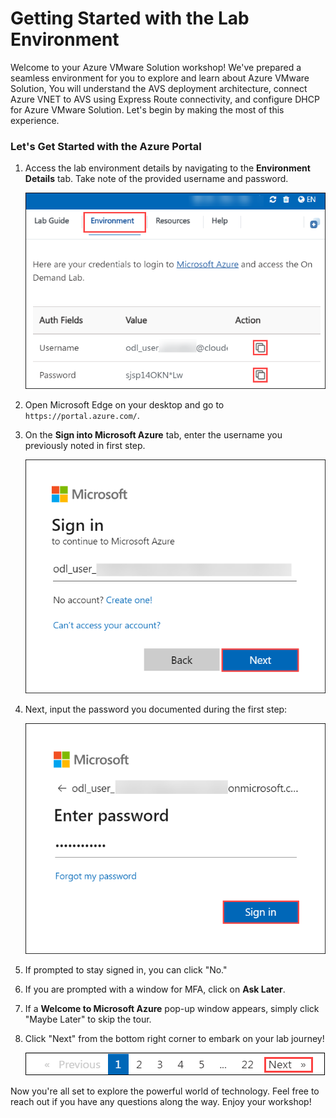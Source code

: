 # **Getting Started with the Lab Environment**

Welcome to your Azure VMware Solution workshop! We've prepared a seamless environment for you to explore and learn about Azure VMware Solution, You will understand the AVS deployment architecture, connect Azure VNET to AVS using Express Route connectivity, and configure DHCP for Azure VMware Solution. Let's begin by making the most of this experience.

### **Let's Get Started with the Azure Portal**

1. Access the lab environment details by navigating to the **Environment Details** tab. Take note of the provided username and password.

   ![Enter Your Username](../Images/evn.png)
 
2. Open Microsoft Edge on your desktop and go to `https://portal.azure.com/`.
 
3. On the **Sign into Microsoft Azure** tab, enter the username you previously noted in first step.
 
    ![Enter Your Username](../Images/gH.png)
 
4. Next, input the password you documented during the first step:
 
   ![Enter Your Password](../Images/gI.png)
 
5. If prompted to stay signed in, you can click "No."

6. If you are prompted with a window for MFA, click on **Ask Later**.

7. If a **Welcome to Microsoft Azure** pop-up window appears, simply click "Maybe Later" to skip the tour.
 
8. Click "Next" from the bottom right corner to embark on your lab journey!
 
     ![Start Your Azure Journey](../Images/gJ.png)
 
Now you're all set to explore the powerful world of technology. Feel free to reach out if you have any questions along the way. Enjoy your workshop!

